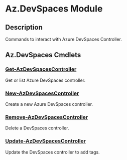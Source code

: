 ﻿---
Module Name: Az.DevSpaces
Module Guid: 4ff83407-3957-414b-9855-6808a10e8955
Download Help Link: https://docs.microsoft.com/powershell/module/az.devspaces
Help Version: 0.0.1.0
Locale: en-US
---

# Az.DevSpaces Module
## Description
Commands to interact with Azure DevSpaces Controller.

## Az.DevSpaces Cmdlets
### [Get-AzDevSpacesController](Get-AzDevSpacesController.md)
Get or list Azure DevSpaces controller.

### [New-AzDevSpacesController](New-AzDevSpacesController.md)
Create a new Azure DevSpaces controller.

### [Remove-AzDevSpacesController](Remove-AzDevSpacesController.md)
Delete a DevSpaces controller.

### [Update-AzDevSpacesController](Update-AzDevSpacesController.md)
Update the DevSpaces controller to add tags. 

